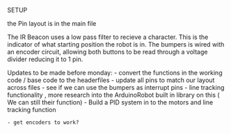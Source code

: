 SETUP

 the Pin layout is in the main file

The IR Beacon uses a low pass filter to recieve a character. This is the indicator of what starting position the robot is in. 
The bumpers is wired with an encoder circuit, allowing both buttons to be read through a voltage divider reducing it to 1 pin. 

Updates to be made before monday:
	- convert the functions in the working code / base code to the headerfiles 
	- update all pins to match our layout across files 
	- see if we can use the bumpers as interrupt pins
	- line tracking functionality , more research into the ArduinoRobot built in library on this ( We can still their function)
	- Build a PID system in to the motors and line tracking function 
	
	- get encoders to work? 